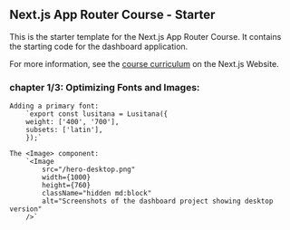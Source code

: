## Next.js App Router Course - Starter

This is the starter template for the Next.js App Router Course. It contains the starting code for the dashboard application.

For more information, see the [course curriculum](https://nextjs.org/learn) on the Next.js Website.



### chapter 1/3: Optimizing Fonts and Images:

    Adding a primary font: 
        `export const lusitana = Lusitana({
        weight: ['400', '700'],
        subsets: ['latin'],
        });`

    The <Image> component: 
        `<Image
            src="/hero-desktop.png"
            width={1000}
            height={760}
            className="hidden md:block"
            alt="Screenshots of the dashboard project showing desktop version"
        />`
